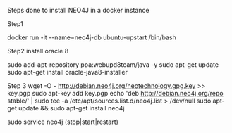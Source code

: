 
Steps done to install NEO4J in a docker instance

Step1 

docker run -it --name=neo4j-db ubuntu-upstart /bin/bash

Step2
install oracle 8

sudo add-apt-repository ppa:webupd8team/java -y
sudo apt-get update
sudo apt-get install oracle-java8-installer

Step 3
wget -O - http://debian.neo4j.org/neotechnology.gpg.key >> key.pgp
sudo apt-key add key.pgp
echo 'deb http://debian.neo4j.org/repo stable/' | sudo tee -a /etc/apt/sources.list.d/neo4j.list > /dev/null
sudo apt-get update && sudo apt-get install neo4j

sudo service neo4j (stop|start|restart)
